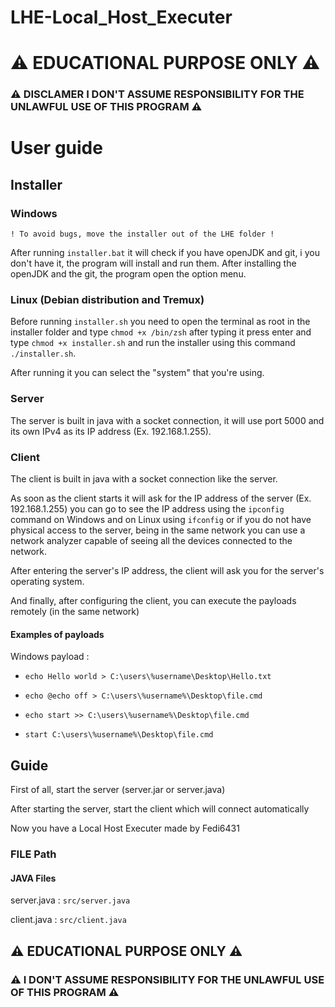 # LHE-Local_Host_Executer
# ⚠ EDUCATIONAL PURPOSE ONLY ⚠ 
### ⚠ DISCLAMER I DON'T ASSUME RESPONSIBILITY FOR THE UNLAWFUL USE OF THIS PROGRAM ⚠ 
# User guide
## Installer
### Windows
`! To avoid bugs, move the installer out of the LHE folder !`

After running `installer.bat` it will check if you have openJDK and git, i you don't have it, the program will install and run them.
After installing the openJDK and the git, the program open the option menu.

### Linux (Debian distribution and Tremux)
Before running `installer.sh` you need to open the terminal as root in the installer folder and type 
`chmod +x /bin/zsh` after typing it press enter and type `chmod +x installer.sh` and run the installer using this command `./installer.sh`.

After running it you can select the "system" that you're using.

### Server
The server is built in java with a socket connection, it will use port 5000 and its own IPv4 as its IP address (Ex. 192.168.1.255).

### Client
The client is built in java with a socket connection like the server.

As soon as the client starts it will ask for the IP address of the server (Ex. 192.168.1.255) you can go to see the IP address using the `ipconfig` command on Windows and on Linux using `ifconfig` or if you do not have physical access to the server, being in the same network you can use a network analyzer capable of seeing all the devices connected to the network.

After entering the server's IP address, the client will ask you for the server's operating system.

And finally, after configuring the client, you can execute the payloads remotely (in the same network)

#### Examples of payloads
Windows payload :

- `echo Hello world > C:\users\%username\Desktop\Hello.txt `

- `echo @echo off > C:\users\%username%\Desktop\file.cmd `

- `echo start >> C:\users\%username%\Desktop\file.cmd`  

- `start C:\users\%username%\Desktop\file.cmd`

## Guide
First of all, start the server (server.jar or server.java)

After starting the server, start the client which will connect automatically

Now you have a Local Host Executer made by Fedi6431

### FILE Path

#### JAVA Files
server.java : `src/server.java`

client.java : `src/client.java`

## ⚠ EDUCATIONAL PURPOSE ONLY ⚠ 
### ⚠ I DON'T ASSUME RESPONSIBILITY FOR THE UNLAWFUL USE OF THIS PROGRAM ⚠
